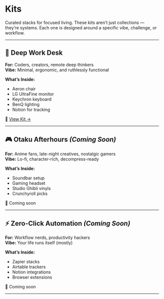 # Kits

Curated stacks for focused living. These kits aren’t just collections — they’re systems. Each one is designed around a specific vibe, challenge, or workflow.

---

## 🧠 Deep Work Desk
**For:** Coders, creators, remote deep thinkers  
**Vibe:** Minimal, ergonomic, and ruthlessly functional

**What’s Inside:**
- Aeron chair
- LG UltraFine monitor
- Keychron keyboard
- BenQ lighting
- Notion for tracking

🔗 [View Kit →](./deep-work-desk/README.md)

---

## 🎮 Otaku Afterhours _(Coming Soon)_
**For:** Anime fans, late-night creatives, nostalgic gamers  
**Vibe:** Lo-fi, character-rich, decompress-ready

**What’s Inside:**
- Soundbar setup
- Gaming headset
- Studio Ghibli vinyls
- Crunchyroll picks

🔗 Coming soon

---

## ⚡ Zero-Click Automation _(Coming Soon)_
**For:** Workflow nerds, productivity hackers  
**Vibe:** Your life runs itself (mostly)

**What’s Inside:**
- Zapier stacks
- Airtable trackers
- Notion integrations
- Browser extensions

🔗 Coming soon

---
